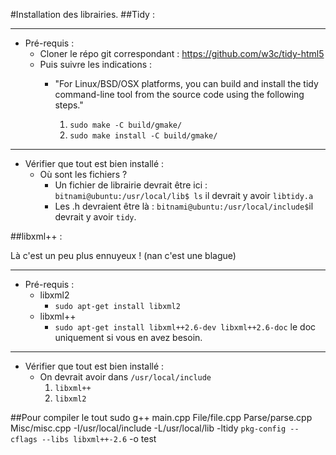 #Installation des librairies.
##Tidy :

--------------
- Pré-requis :
  - Cloner le répo git correspondant : https://github.com/w3c/tidy-html5
  - Puis suivre les indications : 
    - "For Linux/BSD/OSX platforms, you can build and install the tidy command-line tool from the source code using the         following steps."
      
      1. `sudo make -C build/gmake/`
      2. `sudo make install -C build/gmake/`

---------------
- Vérifier que tout est bien installé :
  - Où sont les fichiers ?
    - Un fichier de librairie devrait être ici :
    `bitnami@ubuntu:/usr/local/lib$ ls` il devrait y avoir `libtidy.a`
    - Les .h devraient être là :
    `bitnami@ubuntu:/usr/local/include$`il devrait y avoir `tidy`.


##libxml++ :

Là c'est un peu plus ennuyeux ! (nan c'est une blague)

--------------

- Pré-requis :
  - libxml2
    - `sudo apt-get install libxml2`
  - libxml++
    - `sudo apt-get install libxml++2.6-dev libxml++2.6-doc` le doc uniquement si vous en avez besoin.

--------------
- Vérifier que tout est bien installé :
  - On devrait avoir dans `/usr/local/include` 
    1. `libxml++`
    2. `libxml2`


##Pour compiler le tout
sudo g++ main.cpp File/file.cpp Parse/parse.cpp Misc/misc.cpp -I/usr/local/include -L/usr/local/lib -ltidy `pkg-config --cflags --libs libxml++-2.6` -o test

